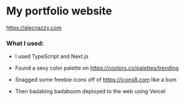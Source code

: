 # My portfolio website

https://alecnazzy.com

### What I used:

- I used TypeScript and Next.js

- Found a sexy color palette on https://coolors.co/palettes/trending

- Snagged some freebie icons off of https://icons8.com like a bum

- Then badabing badaboom deployed to the web using Vercel